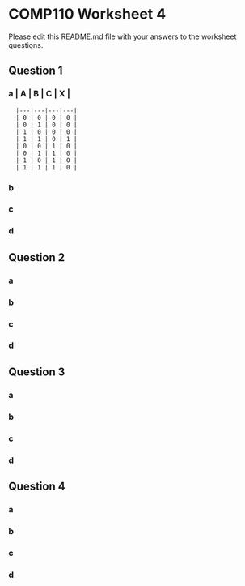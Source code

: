 # COMP110 Worksheet 4

Please edit this README.md file with your answers to the worksheet questions.

## Question 1

### a | A | B | C | X |
      |---|---|---|---|
      | 0 | 0 | 0 | 0 |
      | 0 | 1 | 0 | 0 |
      | 1 | 0 | 0 | 0 |
      | 1 | 1 | 0 | 1 |
      | 0 | 0 | 1 | 0 |
      | 0 | 1 | 1 | 0 |
      | 1 | 0 | 1 | 0 |
      | 1 | 1 | 1 | 0 |

### b

### c

### d

## Question 2

### a

### b

### c

### d

## Question 3

### a

### b

### c

### d

## Question 4

### a

### b

### c

### d

